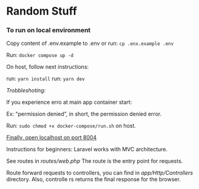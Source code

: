 # Random Stuff

### To run on local environment
Copy content of .env.example to .env
or run: `cp .enx.example .env`

Run: `docker compose up -d`

On host, follow next instructions:

run: `yarn install`
run: `yarn dev`

*Trobbleshoting:*

If you experience erro at main app container start:

Ex: "permission denied”, in short, the permission denied error. 

Run: `sudo chmod +x docker-compose/run.sh` on host.


[Finally, open localhost on port 8004](http://127.0.0.1:8004)

Instructions for beginners:
Laravel works with MVC architecture.

See routes in *routes/web.php*
The route is the entry point for requests.

Route forward requests to controllers, you can find in *app/Http/Controllers* directory.
Also, controlle
rs returns the final response for the browser.